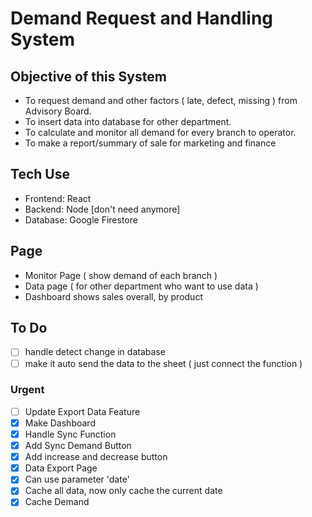 # Demand Request and Handling System

## Objective of this System

- To request demand and other factors ( late, defect, missing ) from Advisory Board.
- To insert data into database for other department.
- To calculate and monitor all demand for every branch to operator.
- To make a report/summary of sale for marketing and finance

## Tech Use

- Frontend: React
- Backend: Node [don't need anymore]
- Database: Google Firestore

## Page

- Monitor Page ( show demand of each branch )
- Data page ( for other department who want to use data )
- Dashboard shows sales overall, by product

## To Do

- [ ] handle detect change in database
- [ ] make it auto send the data to the sheet ( just connect the function )

### Urgent

- [ ] Update Export Data Feature
- [x] Make Dashboard
- [x] Handle Sync Function
- [x] Add Sync Demand Button
- [x] Add increase and decrease button
- [x] Data Export Page
- [x] Can use parameter 'date'
- [x] Cache all data, now only cache the current date
- [x] Cache Demand
